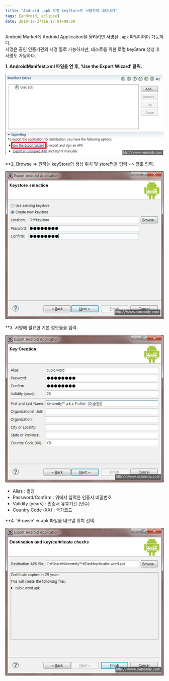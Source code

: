 ```yaml
---
title: "Android .apk 로컬 keyStore로 서명하여 내보내기"
tags: [android, eclipse]
date: 2010-12-27T16:17:01+09:00
---
```


Android Market에 Android Application을 올리려면 서명된 `.apk` 파일이어야 가능하다.  
서명은 공인 인증기관의 서명 툴로 가능하지만, 테스트를 위한 로컬 keyStore 생성 후 서명도 가능하다.  
  
**1. AndroidManifest.xml 파일을 연 후, 'Use the Export Wizard' 클릭.**

![Step 1](/assets/image/2010-12-27-201011231133.jpg)
  
**2. Browse =\> 원하는 keyStore의 생성 위치 및 store명을 입력 =\> 암호 입력.  

![Step 2](/assets/image/2010-12-27-201011231134.jpg)
  
**3. 서명에 필요한 기본 정보들을 입력.  

![Step 3](/assets/image/2010-12-27-201011231137.jpg)
  
 - Alias : 별칭  
 - Password/Confirm : 위에서 입력한 인증서 비밀번호  
 - Validity (years) : 인증서 유효기간 (년수)  
 - Country Code (XX) : 국가코드  
  
**4. 'Browse' =\> apk 파일을 내보낼 위치 선택.  

![Step 4](/assets/image/2010-12-27-201011231138.jpg)
